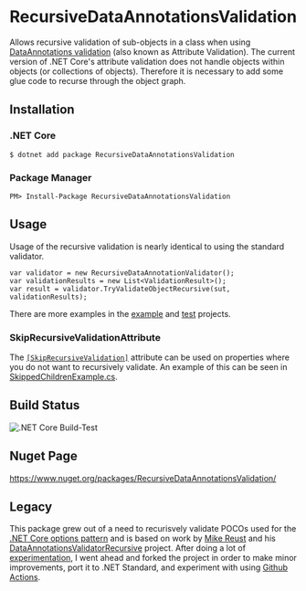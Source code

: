 # RecursiveDataAnnotationsValidation

Allows recursive validation of sub-objects in a class when using [DataAnnotations validation](https://docs.microsoft.com/en-us/aspnet/core/mvc/models/validation?view=aspnetcore-3.1) (also known as Attribute Validation).  The current version of .NET Core's attribute validation does not handle objects within objects (or collections of objects).  Therefore it is necessary to add some glue code to recurse through the object graph.

## Installation

### .NET Core

    $ dotnet add package RecursiveDataAnnotationsValidation

### Package Manager

    PM> Install-Package RecursiveDataAnnotationsValidation

## Usage

Usage of the recursive validation is nearly identical to using the standard validator.

    var validator = new RecursiveDataAnnotationValidator();
    var validationResults = new List<ValidationResult>();
    var result = validator.TryValidateObjectRecursive(sut, validationResults);
    
There are more examples in the [example](https://github.com/tgharold/RecursiveDataAnnotationsValidation/tree/master/examples) and [test](https://github.com/tgharold/RecursiveDataAnnotationsValidation/tree/master/test) projects.

### SkipRecursiveValidationAttribute

The [`[SkipRecursiveValidation]`](https://github.com/tgharold/RecursiveDataAnnotationsValidation/blob/master/src/RecursiveDataAnnotationsValidation/Attributes/SkipRecursiveValidation.cs) attribute can be used on properties where you do not want to recursively validate.  An example of this can be seen in [SkippedChildrenExample.cs](https://github.com/tgharold/RecursiveDataAnnotationsValidation/blob/master/test/RecursiveDataAnnotationsValidation.Tests/TestModels/SkippedChildrenExample.cs).

## Build Status

![.NET Core Build-Test](https://github.com/tgharold/RecursiveDataAnnotationsValidation/workflows/.NET%20Core%20Build-Test/badge.svg)

## Nuget Page

https://www.nuget.org/packages/RecursiveDataAnnotationsValidation/

## Legacy

This package grew out of a need to recurisvely validate POCOs used for the [.NET Core options pattern](https://docs.microsoft.com/en-us/aspnet/core/fundamentals/configuration/options?view=aspnetcore-3.1) and is based on work by [Mike Reust](https://github.com/reustmd) and his [DataAnnotationsValidatorRecursive](https://github.com/reustmd/DataAnnotationsValidatorRecursive) project.  After doing a lot of [experimentation](https://github.com/tgharold/DotNetCore-ConfigurationOptionsValidationExamples), I went ahead and forked the project in order to make minor improvements, port it to .NET Standard, and experiment with using [Github Actions]().

